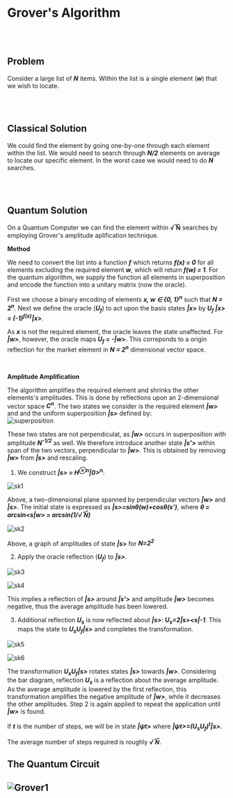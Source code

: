 
<h1> Grover's Algorithm </h1>

</br></br>

<h2>Problem</h2>
  
Consider a large list of __*N*__ items. Within the list is a single element (__*w*__) that we wish to locate.

</br></br>

<h2>Classical Solution</h2>

We could find the element by going one-by-one through each element within the list. We would need to search through __*N/2*__ elements on average to locate our specific element. In the worst case we would need to do __*N*__ searches.

</br></br>

<h2>Quantum Solution</h2>

On a Quantum Computer we can find the element within __&#8730; &#x305;N&#x305;__ searches by employing Grover's amplitude aplification technique.
</br>

__Method__

We need to convert the list into a function __*f*__ which returns __*f(x) = 0*__ for all elements excluding the required element __*w*__, which will return __*f(w) = 1*__. For the quantum algorithm, we supply the function all elements in superposition and encode the function into a unitary matrix (now the oracle).

First we choose a binary encoding of elements __*x, w ∈ {0, 1}<sup>n</sup>*__ such that __*N = 2<sup>n</sup>*__. Next we define the oracle (__*U<sub>f</sub>*__) to act upon the basis states __*|x>*__ by __*U<sub>f</sub> |x> = (-1)<sup>f(x)</sup>|x>*__.

As __*x*__ is not the required element, the oracle leaves the state unaffected. For __*|w>*__, however, the oracle maps __*U<sub>f</sub> = -|w>*__. This correponds to a origin reflection for the market element in __*N = 2<sup>n</sup>*__ dimensional vector space.

</br>

__Amplitude Amplification__

The algorithm amplifies the required element and shrinks the other elements's amplitudes. This is done by reflections upon an 2-dimensional vector space __*C<sup>n</sup>*__. The two states we consider is the required element __*|w>*__ and and the uniform superposition __*|s>*__ defined by:</br>
![superposition](https://user-images.githubusercontent.com/68278907/87779800-b856c800-c82d-11ea-8795-85eb2e5b7e24.jpg)

These two states are not perpendiculat, as __*|w>*__ occurs in superposition with amplitude __*N<sup>-1/2</sup>*__ as well. We therefore introduce another state __*|s'>*__ within span of the two vectors, perpendicular to __*|w>*__. This is obtained by removing __*|w>*__ from __*|s>*__ and rescaling.

1. We construct __*|s> = H<sup>⊗n</sup>|0><sup>n</sup>*__:

![sk1](https://user-images.githubusercontent.com/68278907/87781143-65324480-c830-11ea-965f-6f99d73d4d5e.jpg)

Above, a two-dimensional plane spanned by perpendicular vectors __*|w>*__ and __*|s>*__. The initial state is expressed as __*|s>=sinθ(w)+cosθ(s')*__, where __*θ = arcsin<s|w> = arcsin(1/&#8730; &#x305;N&#x305;)*__


![sk2](https://user-images.githubusercontent.com/68278907/87790167-6b302180-c840-11ea-8976-2b024b1d069a.jpg)



Above, a graph of amplitudes of state __*|s>*__ for __*N=2<sup>2</sup>*__

2. Apply the oracle reflection (__*U<sub>f</sub>*__) to __*|s>*__.

![sk3](https://user-images.githubusercontent.com/68278907/87809400-a1c76580-c85b-11ea-92f6-c4cb44d1cca5.jpg)

![sk4](https://user-images.githubusercontent.com/68278907/87810063-ab9d9880-c85c-11ea-863f-7f883ad5bc5f.jpg)

This implies a reflection of __*|s>*__ around __*|s'>*__ and amplitude __*|w>*__ becomes negative, thus the average amplitude has been lowered.

3. Additional reflection __*U<sub>s</sub>*__ is now reflected about __*|s>*__: __*U<sub>s</sub>=2|s><s|-1*__. This maps the state to __*U<sub>s</sub>U<sub>f</sub>|s>*__ and completes the transformation. 

![sk5](https://user-images.githubusercontent.com/68278907/87810934-169b9f00-c85e-11ea-82ea-b75d4bbd80ac.jpg)

![sk6](https://user-images.githubusercontent.com/68278907/87811251-a3465d00-c85e-11ea-8d9b-748891157021.jpg)


The transformation __*U<sub>s</sub>U<sub>f</sub>|s>*__ rotates states __*|s>*__ towards __*|w>*__. Considering the bar diagram, reflection __*U<sub>s</sub>*__ is a reflection about the average amplitude. As the average amplitude is lowered by the first reflection, this transformation amplifies the negative amplitude of __*|w>*__, while it decreases the other amplitudes. Step 2 is again applied to repeat the application until __*|w>*__ is found.

If __*t*__ is the number of steps, we will be in state __*|ψt>*__ where __*|ψt>=(U<sub>s</sub>U<sub>f</sub>)<sup>t</sup>|s>*__.

The average number of steps required is roughly __*&#8730; &#x305;N&#x305;*__.

<h2>The Quantum Circuit<h2>
  
![Grover1](https://user-images.githubusercontent.com/68278907/88462095-17a97d80-cea9-11ea-9b6c-ec560c84589e.jpg)


